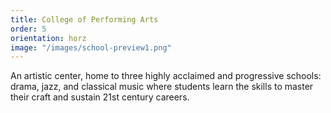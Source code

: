 ```yaml
---
title: College of Performing Arts
order: 5
orientation: horz
image: "/images/school-preview1.png"
---
```


An artistic center, home to three highly acclaimed and progressive schools: drama, jazz, and classical music where students learn the skills to master their craft and sustain 21st century careers.
